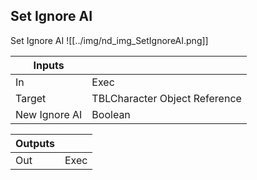 ## Set Ignore AI
Set Ignore AI
![[../img/nd_img_SetIgnoreAI.png]]

|Inputs||
|--|--|
| In | Exec |
| Target | TBLCharacter Object Reference |
| New Ignore AI | Boolean |

|Outputs||
|--|--|
| Out | Exec |
